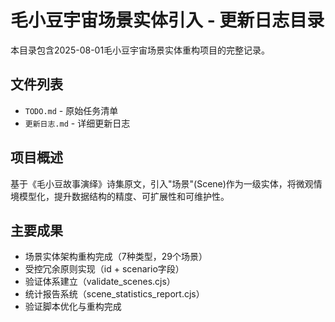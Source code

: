 # 毛小豆宇宙场景实体引入 - 更新日志目录

本目录包含2025-08-01毛小豆宇宙场景实体重构项目的完整记录。

## 文件列表
- `TODO.md` - 原始任务清单
- `更新日志.md` - 详细更新日志

## 项目概述
基于《毛小豆故事演绎》诗集原文，引入"场景"(Scene)作为一级实体，将微观情境模型化，提升数据结构的精度、可扩展性和可维护性。

## 主要成果
- 场景实体架构重构完成（7种类型，29个场景）
- 受控冗余原则实现（id + scenario字段）
- 验证体系建立（validate_scenes.cjs）
- 统计报告系统（scene_statistics_report.cjs）
- 验证脚本优化与重构完成 